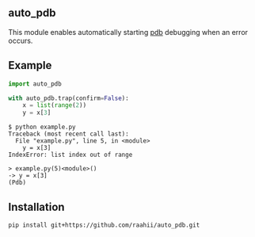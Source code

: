 auto_pdb
--

This module enables automatically starting [pdb](https://docs.python.org/3/library/pdb.html) debugging when an error occurs.

## Example

```example.py
import auto_pdb

with auto_pdb.trap(confirm=False):
    x = list(range(2))
    y = x[3]
```

```
$ python example.py
Traceback (most recent call last):
  File "example.py", line 5, in <module>
    y = x[3]
IndexError: list index out of range

> example.py(5)<module>()
-> y = x[3]
(Pdb)
```

## Installation

```sh
pip install git+https://github.com/raahii/auto_pdb.git
```
